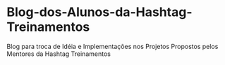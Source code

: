 # Blog-dos-Alunos-da-Hashtag-Treinamentos
Blog para troca de Idéia e Implementações nos Projetos Propostos pelos Mentores da Hashtag Treinamentos
